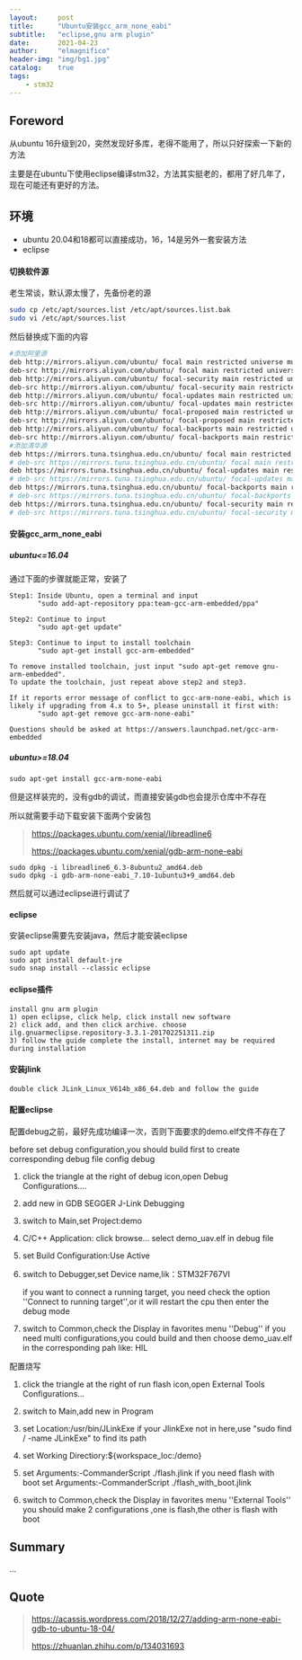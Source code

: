 ```yaml
---
layout:     post
title:      "Ubuntu安装gcc_arm_none_eabi"
subtitle:   "eclipse,gnu arm plugin"
date:       2021-04-23
author:     "elmagnifico"
header-img: "img/bg1.jpg"
catalog:    true
tags:
    - stm32
---
```


## Foreword

从ubuntu 16升级到20，突然发现好多库，老得不能用了，所以只好探索一下新的方法

主要是在ubuntu下使用eclipse编译stm32，方法其实挺老的，都用了好几年了，现在可能还有更好的方法。



## 环境

- ubuntu 20.04和18都可以直接成功，16，14是另外一套安装方法
- eclipse



#### 切换软件源

老生常谈，默认源太慢了，先备份老的源

```bash
sudo cp /etc/apt/sources.list /etc/apt/sources.list.bak
sudo vi /etc/apt/sources.list
```

然后替换成下面的内容

```bash
#添加阿里源
deb http://mirrors.aliyun.com/ubuntu/ focal main restricted universe multiverse
deb-src http://mirrors.aliyun.com/ubuntu/ focal main restricted universe multiverse
deb http://mirrors.aliyun.com/ubuntu/ focal-security main restricted universe multiverse
deb-src http://mirrors.aliyun.com/ubuntu/ focal-security main restricted universe multiverse
deb http://mirrors.aliyun.com/ubuntu/ focal-updates main restricted universe multiverse
deb-src http://mirrors.aliyun.com/ubuntu/ focal-updates main restricted universe multiverse
deb http://mirrors.aliyun.com/ubuntu/ focal-proposed main restricted universe multiverse
deb-src http://mirrors.aliyun.com/ubuntu/ focal-proposed main restricted universe multiverse
deb http://mirrors.aliyun.com/ubuntu/ focal-backports main restricted universe multiverse
deb-src http://mirrors.aliyun.com/ubuntu/ focal-backports main restricted universe multiverse
#添加清华源
deb https://mirrors.tuna.tsinghua.edu.cn/ubuntu/ focal main restricted universe multiverse
# deb-src https://mirrors.tuna.tsinghua.edu.cn/ubuntu/ focal main restricted universe multiverse
deb https://mirrors.tuna.tsinghua.edu.cn/ubuntu/ focal-updates main restricted universe multiverse
# deb-src https://mirrors.tuna.tsinghua.edu.cn/ubuntu/ focal-updates main restricted universe multiverse
deb https://mirrors.tuna.tsinghua.edu.cn/ubuntu/ focal-backports main restricted universe multiverse
# deb-src https://mirrors.tuna.tsinghua.edu.cn/ubuntu/ focal-backports main restricted universe multiverse
deb https://mirrors.tuna.tsinghua.edu.cn/ubuntu/ focal-security main restricted universe multiverse
# deb-src https://mirrors.tuna.tsinghua.edu.cn/ubuntu/ focal-security main restricted universe multiverse multiverse
```



#### 安装gcc_arm_none_eabi

##### ubuntu<=16.04

通过下面的步骤就能正常，安装了

```
Step1: Inside Ubuntu, open a terminal and input
       "sudo add-apt-repository ppa:team-gcc-arm-embedded/ppa"

Step2: Continue to input
       "sudo apt-get update"

Step3: Continue to input to install toolchain
       "sudo apt-get install gcc-arm-embedded"

To remove installed toolchain, just input "sudo apt-get remove gnu-arm-embedded".
To update the toolchain, just repeat above step2 and step3.

If it reports error message of conflict to gcc-arm-none-eabi, which is likely if upgrading from 4.x to 5+, please uninstall it first with:
       "sudo apt-get remove gcc-arm-none-eabi"

Questions should be asked at https://answers.launchpad.net/gcc-arm-embedded
```



##### ubuntu>=18.04

```
sudo apt-get install gcc-arm-none-eabi
```

但是这样装完的，没有gdb的调试，而直接安装gdb也会提示仓库中不存在

所以就需要手动下载安装下面两个安装包

> https://packages.ubuntu.com/xenial/libreadline6
>
> https://packages.ubuntu.com/xenial/gdb-arm-none-eabi

```
sudo dpkg -i libreadline6_6.3-8ubuntu2_amd64.deb
sudo dpkg -i gdb-arm-none-eabi_7.10-1ubuntu3+9_amd64.deb
```

然后就可以通过eclipse进行调试了



#### eclipse

安装eclipse需要先安装java，然后才能安装eclipse

```
sudo apt update
sudo apt install default-jre
sudo snap install --classic eclipse
```



#### eclipse插件

```
install gnu arm plugin
1) open eclipse, click help, click install new software
2) click add, and then click archive. choose ilg.gnuarmeclipse.repository-3.3.1-201702251311.zip
3) follow the guide complete the install, internet may be required during installation
```



#### 安装jlink

```
double click JLink_Linux_V614b_x86_64.deb and follow the guide
```



#### 配置eclipse

配置debug之前，最好先成功编译一次，否则下面要求的demo.elf文件不存在了

before set debug configuration,you should build first to create corresponding debug file 
config debug

1. click the triangle at the right of debug icon,open Debug Configurations....

2. add new in GDB SEGGER J-Link Debugging

3. switch to Main,set Project:demo

4. C/C++ Application: click browse... select demo_uav.elf in debug file

5. set Build Configuration:Use Active

6. switch to Debugger,set Device name,lik：STM32F767VI  

   if you want to connect a running target, you need check the option ''Connect to running target'',or it will restart the cpu then enter the debug mode

7. switch to Common,check the Display in favorites menu ''Debug''
   if you need multi configurations,you could build and then choose demo_uav.elf in the corresponding pah like: HIL



配置烧写

1. click the triangle at the right of run flash icon,open External Tools Configurations...

2. switch to Main,add new in Program

3. set Location:/usr/bin/JLinkExe
   if your JlinkExe not in here,use "sudo find / -name JLinkExe" to find its path

4. set Working Directiory:${workspace_loc:/demo}

5. set Arguments:-CommanderScript ./flash.jlink
   if you need flash with boot set Arguments:-CommanderScript ./flash_with_boot.jlink

6. switch to Common,check the Display in favorites menu ''External Tools''
   you should make 2 configurations ,one is flash,the other is flash with boot



## Summary

...



## Quote

> https://acassis.wordpress.com/2018/12/27/adding-arm-none-eabi-gdb-to-ubuntu-18-04/
>
> https://zhuanlan.zhihu.com/p/134031693
>

